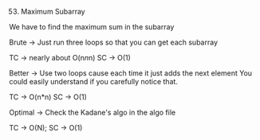 53. Maximum Subarray

We have to find the maximum sum in the subarray

Brute ->
  Just run three loops so that you can get each subarray

TC -> nearly about O(n*n*n)
SC -> O(1)

Better ->
  Use two loops cause each time it just adds the next element
  You could easily understand if you carefully notice that.

TC -> O(n*n)
SC -> O(1)

Optimal ->
  Check the Kadane's algo in the algo file

TC -> O(N);
SC -> O(1)
